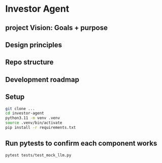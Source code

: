 # Investor Agent

## project Vision: Goals + purpose



## Design principles



## Repo structure



## Development roadmap



## Setup

```bash
git clone ...
cd investor-agent
python3.11 -m venv .venv
source .venv/bin/activate
pip install -r requirements.txt
```

## Run pytests to confirm each component works

```bash
pytest tests/test_mock_llm.py

```
